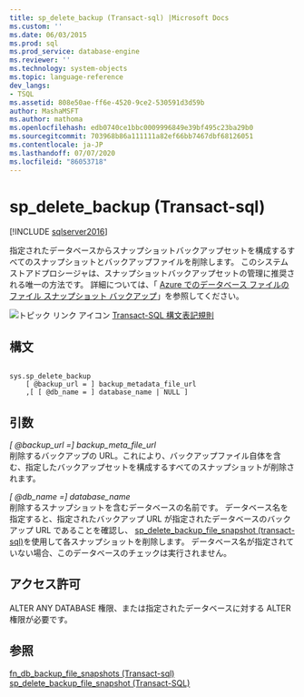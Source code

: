 ```yaml
---
title: sp_delete_backup (Transact-sql) |Microsoft Docs
ms.custom: ''
ms.date: 06/03/2015
ms.prod: sql
ms.prod_service: database-engine
ms.reviewer: ''
ms.technology: system-objects
ms.topic: language-reference
dev_langs:
- TSQL
ms.assetid: 808e50ae-ff6e-4520-9ce2-530591d3d59b
author: MashaMSFT
ms.author: mathoma
ms.openlocfilehash: edb0740ce1bbc0009996849e39bf495c23ba29b0
ms.sourcegitcommit: 703968b86a111111a82ef66bb7467dbf68126051
ms.contentlocale: ja-JP
ms.lasthandoff: 07/07/2020
ms.locfileid: "86053718"
---
```

# <a name="sp_delete_backup-transact-sql"></a>sp_delete_backup (Transact-sql)
[!INCLUDE [sqlserver2016](../../includes/applies-to-version/sqlserver2016.md)]

  指定されたデータベースからスナップショットバックアップセットを構成するすべてのスナップショットとバックアップファイルを削除します。 このシステムストアドプロシージャは、スナップショットバックアップセットの管理に推奨される唯一の方法です。 詳細については、「 [Azure でのデータベース ファイルのファイル スナップショット バックアップ](../../relational-databases/backup-restore/file-snapshot-backups-for-database-files-in-azure.md)」を参照してください。  
  
 ![トピック リンク アイコン](../../database-engine/configure-windows/media/topic-link.gif "トピック リンク アイコン") [Transact-SQL 構文表記規則](../../t-sql/language-elements/transact-sql-syntax-conventions-transact-sql.md)  
  
## <a name="syntax"></a>構文  
  
```  
  
sys.sp_delete_backup   
    [ @backup_url = ] backup_metadata_file_url  
    ,[ [ @db_name = ] database_name | NULL ]  
```  
  
## <a name="arguments"></a>引数  
 *[ @backup_url =] backup_meta_file_url*  
 削除するバックアップの URL。これにより、バックアップファイル自体を含む、指定したバックアップセットを構成するすべてのスナップショットが削除されます。  
  
 *[ @db_name =] database_name*  
 削除するスナップショットを含むデータベースの名前です。 データベース名を指定すると、指定されたバックアップ URL が指定されたデータベースのバックアップ URL であることを確認し、 [sp_delete_backup_file_snapshot &#40;transact-sql&#41;](../../relational-databases/system-stored-procedures/snapshot-backup-sp-delete-backup-file-snapshot.md)を使用して各スナップショットを削除します。 データベース名が指定されていない場合、このデータベースのチェックは実行されません。  
  
## <a name="permissions"></a>アクセス許可  
 ALTER ANY DATABASE 権限、または指定されたデータベースに対する ALTER 権限が必要です。  
  
## <a name="see-also"></a>参照  
 [fn_db_backup_file_snapshots &#40;Transact-sql&#41;](../../relational-databases/system-functions/sys-fn-db-backup-file-snapshots-transact-sql.md)   
 [sp_delete_backup_file_snapshot (Transact-SQL)](../../relational-databases/system-stored-procedures/snapshot-backup-sp-delete-backup-file-snapshot.md)  
  
  
